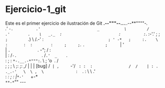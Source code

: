 # Ejercicio-1_git
Este es el primer ejercicio de ilustración de Git
   __.--**"""**--...__..--**""""*-.            
    .'                                `-.         
  .'                         _           \        
 /                         .'        .    \   _._ 
:                         :          :`*.  :-'.' ;
;    `                    ;          `.) \   /.-' 
:     `                             ; ' -*   ;    
       :.    \           :       :  :        :    
 ;     ; `.   `.         ;     ` |  '             
 |         `.            `. -*"*\; /        :     
 |    :     /`-.           `.    \/`.'  _    `.   
 :    ;    :    `*-.__.-*""":`.   \ ;  'o` `. /   
       ;   ;                ;  \   ;:       ;:   ,/
  |  | |            [bug]      /`  | ,      `*-*'/ 
  `  : :  :                /  /    | : .    ._.-'  
   \  \ ,  \              :   `.   :  \ \   .'     
    :  *:   ;             :    |`*-'   `*+-*       
    `**-*`""               *---*
